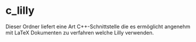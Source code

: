 # c_lilly
Dieser Ordner liefert eine Art C++-Schnittstelle die es ermöglicht angenehm
mit LaTeX Dokumenten zu verfahren welche Lilly verwenden.
